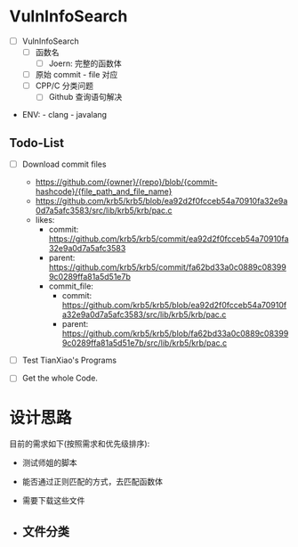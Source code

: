 # VulnInfoSearch

- [ ] VulnInfoSearch
	- [ ] 函数名  
		- [ ] Joern: 完整的函数体
	- [ ] 原始 commit - file 对应
	- [ ] CPP/C 分类问题
		- [ ] Github 查询语句解决
- ENV:
		- clang
		- javalang

## Todo-List
- [ ] Download commit files
	- https://github.com/{owner}/{repo}/blob/{commit-hashcode}/{file_path_and_file_name}
	- https://github.com/krb5/krb5/blob/ea92d2f0fcceb54a70910fa32e9a0d7a5afc3583/src/lib/krb5/krb/pac.c
	- likes:
		-	commit:	https://github.com/krb5/krb5/commit/ea92d2f0fcceb54a70910fa32e9a0d7a5afc3583
		-   parent:	https://github.com/krb5/krb5/commit/fa62bd33a0c0889c083999c0289ffa81a5d51e7b
		- commit_file:
			- commit: https://github.com/krb5/krb5/blob/ea92d2f0fcceb54a70910fa32e9a0d7a5afc3583/src/lib/krb5/krb/pac.c
			- parent: https://github.com/krb5/krb5/blob/fa62bd33a0c0889c083999c0289ffa81a5d51e7b/src/lib/krb5/krb/pac.c
- [ ] Test TianXiao's Programs
- [ ] Get the whole Code. 


# 设计思路

目前的需求如下(按照需求和优先级排序):
- 测试师姐的脚本
- 能否通过正则匹配的方式，去匹配函数体
- 需要下载这些文件

- 文件分类
	- 
